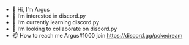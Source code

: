 - 👋 Hi, I’m Argus
- 👀 I’m interested in discord.py
- 🌱 I’m currently learning discord.py
- 💞️ I’m looking to collaborate on discord.py
- 📫 How to reach me Argus#1000 join https://discord.gg/pokedream 

<!---
Argus-op-pokedream/Argus-op-pokedream is a ✨ special ✨ repository because its `README.md` (this file) appears on your GitHub profile.
You can click the Preview link to take a look at your changes.
--->
